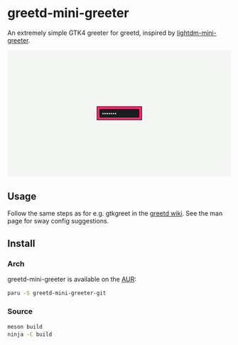 # greetd-mini-greeter

An extremely simple GTK4 greeter for greetd, inspired by
[lightdm-mini-greeter](https://github.com/prikhi/lightdm-mini-greeter).

![Screenshot](screenshot.png)

## Usage

Follow the same steps as for e.g. gtkgreet in the [greetd
wiki](https://man.sr.ht/~kennylevinsen/greetd/). See the man page for sway
config suggestions.

## Install

### Arch

greetd-mini-greeter is available on the [AUR](https://aur.archlinux.org/packages/greetd-mini-greeter-git/):
```sh
paru -S greetd-mini-greeter-git
```

### Source
```sh
meson build
ninja -C build
```
